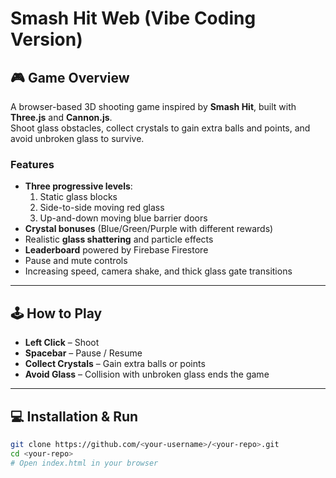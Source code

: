 # Smash Hit Web (Vibe Coding Version)

## 🎮 Game Overview
A browser-based 3D shooting game inspired by **Smash Hit**, built with **Three.js** and **Cannon.js**.  
Shoot glass obstacles, collect crystals to gain extra balls and points, and avoid unbroken glass to survive.

### Features
- **Three progressive levels**:
  1. Static glass blocks
  2. Side-to-side moving red glass
  3. Up-and-down moving blue barrier doors
- **Crystal bonuses** (Blue/Green/Purple with different rewards)
- Realistic **glass shattering** and particle effects
- **Leaderboard** powered by Firebase Firestore
- Pause and mute controls
- Increasing speed, camera shake, and thick glass gate transitions

---

## 🕹 How to Play
- **Left Click** – Shoot
- **Spacebar** – Pause / Resume
- **Collect Crystals** – Gain extra balls or points
- **Avoid Glass** – Collision with unbroken glass ends the game

---

## 💻 Installation & Run
```bash
git clone https://github.com/<your-username>/<your-repo>.git
cd <your-repo>
# Open index.html in your browser
